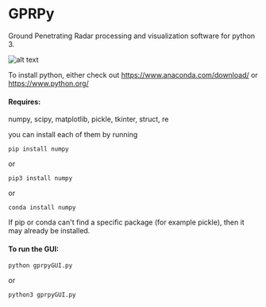 # GPRPy
Ground Penetrating Radar processing and visualization software for python 3.

![alt text](https://github.com/NSGeophysics/GPRPy/blob/master/gprPy.png)


To install python, either check out https://www.anaconda.com/download/
or https://www.python.org/

#### Requires:

numpy, scipy, matplotlib, pickle, tkinter, struct, re

you can install each of them by running

`pip install numpy`

or

`pip3 install numpy`

or 

`conda install numpy`

If pip or conda can't find a specific package (for example pickle), then it may already be installed.

#### To run the GUI:

`python gprpyGUI.py`

or

`python3 gprpyGUI.py`




